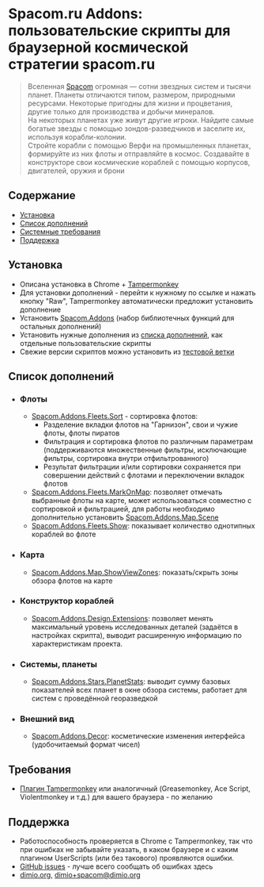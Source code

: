 # Spacom.ru Addons: пользовательские скрипты для браузерной космической стратегии spacom.ru

>Вселенная [Spacom](https://spacom.ru) огромная — сотни звездных систем и тысячи планет. Планеты отличаются типом, размером, природными ресурсами. Некоторые пригодны для жизни и процветания, другие только для производства и добычи минералов.\
На некоторых планетах уже живут другие игроки. Найдите самые богатые звезды с помощью зондов-разведчиков и заселите их, используя корабли-колонии.\
Стройте корабли с помощью Верфи на промышленных планетах, формируйте из них флоты и отправляйте в космос. Создавайте в конструкторе свои космические кораблей с помощью корпусов, двигателей, оружия и брони

## Содержание
+ [Установка](#установка)
+ [Список дополнений](#список-дополнений)
+ [Системные требования](#требования)
+ [Поддержка](#поддержка)

## Установка

* Описана установка в Chrome + [Tampermonkey](http://tampermonkey.net/)
* Для установки дополнений - перейти к нужному по ссылке и нажать кнопку "Raw", Tampermonkey автоматически предложит установить дополнение
* Установить [Spacom.Addons](./Addons/Addons.user.js) (набор библиотечных функций для остальных дополнений)
* Установить нужные дополнения из [списка дополнений](#список-дополнений), как отдельные пользовательские скрипты
* Свежие версии скриптов можно установить из [тестовой ветки](../../tree/feature)

## Список дополнений

+ ### Флоты
    * [Spacom.Addons.Fleets.Sort](./Addons/Fleets/Sort.user.js) - сортировка флотов:
        - Разделение вкладки флотов на "Гарнизон", свои и чужие флоты, флоты пиратов
        - Фильтрация и сортировка флотов по различным параметрам (поддерживаются множественные фильтры, исключающие фильтры, сортировка внутри отфильтрованного)
        - Результат фильтрации и/или сортировки сохраняется при совершении действий с флотами и переключении вкладок флотов
    * [Spacom.Addons.Fleets.MarkOnMap](./Addons/Fleets/MarkOnMap.user.js): позволяет отмечать выбранные флоты на карте, может использоваться совместно с сортировкой и фильтрацией, для работы необходимо дополнительно установить [Spacom.Addons.Map.Scene](./Addons/Map/Scene.user.js)
    * [Spacom.Addons.Fleets.Show](./Addons/Fleets/Show.user.js): показывает количество однотипных кораблей во флоте

+ ### Карта
    * [Spacom.Addons.Map.ShowViewZones](./Addons/Map/ShowViewZones.user.js): показать/скрыть зоны обзора флотов на карте

+ ### Конструктор кораблей
    * [Spacom.Addons.Design.Extensions](./Addons/Design/Extensions.user.js): позволяет менять максимальный уровень исследованных деталей (задаётся в настройках скрипта), выводит расширенную информацию по характеристикам проекта.

+ ### Системы, планеты
    * [Spacom.Addons.Stars.PlanetStats](./Addons/Stars/PlanetStats.user.js): выводит сумму базовых показателей всех планет в окне обзора системы, работает для систем с проведённой георазведкой

+ ### Внешний вид
    * [Spacom.Addons.Decor](./Addons/Decor/Decor.user.js): косметические изменения интерфейса (удобочитаемый формат чисел)

## Требования

* [Плагин Tampermonkey](http://tampermonkey.net/) или аналогичный (Greasemonkey, Ace Script, Violentmonkey и т.д.) для вашего браузера - по желанию

## Поддержка

* Работоспособность проверяется в Chrome с Tampermonkey, так что при ошибках не забывайте указать, в каком браузере и с каким плагином UserScripts (или без такового) проявляются ошибки.
* [GitHub issues](../../issues) - лучше всего сообщать об ошибках здесь
* [dimio.org](http://dimio.org), dimio+spacom@dimio.org
